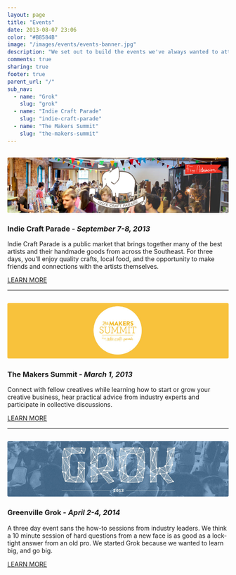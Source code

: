 ```yaml
---
layout: page
title: "Events"
date: 2013-08-07 23:06
color: "#B8584B"
image: "/images/events/events-banner.jpg"
description: "We set out to build the events we've always wanted to attend."
comments: true
sharing: true
footer: true
parent_url: "/"
sub_nav: 
  - name: "Grok"
    slug: "grok"
  - name: "Indie Craft Parade"
    slug: "indie-craft-parade"
  - name: "The Makers Summit"
    slug: "the-makers-summit"
---
```


<img src="/images/events/landing-page/events-landing-page-indie-craft-parade.jpg" style="border-radius: 3px; margin-top: 15px;">

### Indie Craft Parade - _September 7-8, 2013_

Indie Craft Parade is a public market that brings together many of the best artists and their handmade goods from across the Southeast. For three days, you'll enjoy quality crafts, local food, and the opportunity to make friends and connections with the artists themselves.

<a href="/events/indie-craft-parade" class="button">LEARN MORE</a>

* * *

<img src="/images/events/landing-page/events-landing-page-makers-summit.jpg" style="border-radius: 3px; margin-top: 15px;">

### The Makers Summit - _March 1, 2013_

Connect with fellow creatives while learning how to start or grow your creative business, hear practical advice from industry experts and participate in collective discussions.

<a href="/events/the-makers-summit" class="button">LEARN MORE</a>

* * *

<img src="/images/events/landing-page/events-landing-page-grok.jpg" style="border-radius: 3px; margin-top: 15px;">

### Greenville Grok - _April 2-4, 2014_

A three day event sans the how-to sessions from industry leaders. We think a 10 minute session of hard questions from a new face is as good as a lock-tight answer from an old pro. We started Grok because we wanted to learn big, and go big.

<a href="/events/grok" class="button">LEARN MORE</a>




